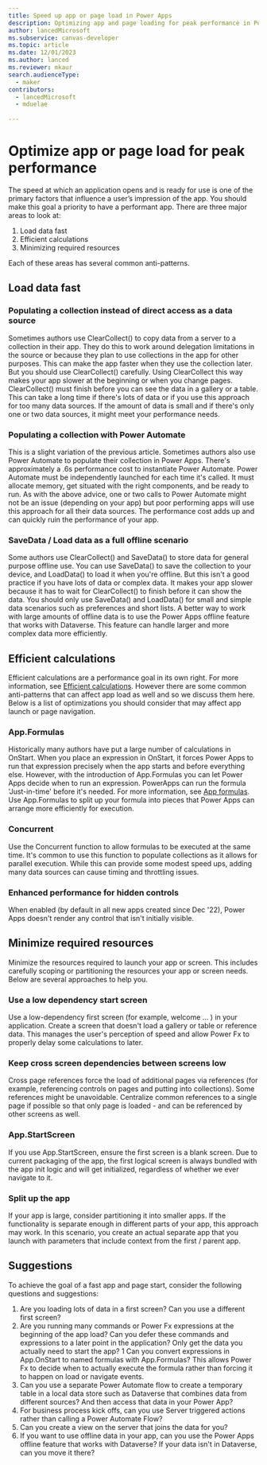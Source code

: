 ```yaml
---
title: Speed up app or page load in Power Apps  
description: Optimizing app and page loading for peak performance in Power Apps.
author: lancedMicrosoft
ms.subservice: canvas-developer
ms.topic: article
ms.date: 12/01/2023
ms.author: lanced
ms.reviewer: mkaur
search.audienceType:
  - maker
contributors:
  - lancedMicrosoft
  - mduelae
  
---
```

# Optimize app or page load for peak performance
The speed at which an application opens and is ready for use is one of the primary factors that influence a user’s impression of the app. You should make this goal a priority to have a performant app. There are three major areas to look at:

1. Load data fast
2. Efficient calculations
3. Minimizing required resources

Each of these areas has several common anti-patterns.

## Load data fast
### Populating a collection instead of direct access as a data source
Sometimes authors use ClearCollect() to copy data from a server to a collection in their app. They do this to work around delegation limitations in the source or because they plan to use collections in the app for other purposes. This can make the app faster when they use the collection later. But you should use ClearCollect() carefully. Using ClearCollect this way makes your app slower at the beginning or when you change pages. ClearCollect() must finish before you can see the data in a gallery or a table. This can take a long time if there's lots of data or if you use this approach for too many data sources. If the amount of data is small and if there's only one or two data sources, it might meet your performance needs.  

### Populating a collection with Power Automate
This is a slight variation of the previous article. Sometimes authors also use Power Automate to populate their collection in Power Apps. There's approximately a .6s performance cost to instantiate Power Automate. Power Automate must be independently launched for each time it's called. It must allocate memory, get situated with the right components, and be ready to run.  As with the above advice, one or two calls to Power Automate might not be an issue (depending on your app) but poor performing apps will use this approach for all their data sources. The performance cost adds up and can quickly ruin the performance of your app. 

### SaveData / Load data as a full offline scenario
Some authors use ClearCollect() and SaveData() to store data for general purpose offline use. You can use SaveData() to save the collection to your device, and LoadData() to load it when you're offline. But this isn't a good practice if you have lots of data or complex data. It makes your app slower because it has to wait for ClearCollect() to finish before it can show the data. You should only use SaveData() and LoadData() for small and simple data scenarios such as preferences and short lists. A better way to work with large amounts of offline data is to use the Power Apps offline feature that works with Dataverse. This feature can handle larger and more complex data more efficiently. 

## Efficient calculations
Efficient calculations are a performance goal in its own right. For more information, see [Efficient calculations](efficient-calculations.md). However there are some common anti-patterns that can affect app load as well and so we discuss them here.  Below is a list of  optimizations you should consider that may affect app launch or page navigation.

### App.Formulas
Historically many authors have put a large number of calculations in OnStart. When you place an expression in OnStart, it forces Power Apps to run that expression precisely when the app starts and before everything else. However, with the introduction of App.Formulas you can let Power Apps decide when to run an expression.  PowerApps can run the formula 'Just-in-time' before it's needed. For more information, see [App formulas](/power-platform/power-fx/reference/object-app). Use App.Formulas to split up your formula into pieces that Power Apps can arrange more efficiently for execution. 

### Concurrent
Use the Concurrent function to allow formulas to be executed at the same time. It's common to use this function to populate collections as it allows for parallel execution. While this can provide some modest speed ups, adding many data sources can cause timing and throttling issues.  

### Enhanced performance for hidden controls
When enabled (by default in all new apps created since Dec '22), Power Apps doesn't render any control that isn't initially visible.

## Minimize required resources
Minimize the resources required to launch your app or screen. This includes carefully scoping or partitioning the resources your app or screen needs. Below are several approaches to help you. 

### Use a low dependency start screen
Use a low-dependency first screen (for example, welcome … ) in your application. Create a screen that doesn't load a gallery or table or reference data. This manages the user's perception of speed and allow Power Fx to properly delay some calculations to later. 

### Keep cross screen dependencies between screens low
Cross page references force the load of additional pages via references (for example, referencing controls on pages and putting into collections). Some references might be unavoidable.  Centralize common references to a single page if possible so that only page is loaded - and can be referenced by other screens as well.  

### App.StartScreen
If you use App.StartScreen, ensure the first screen is a blank screen.  Due to current packaging of the app, the first logical screen is always bundled with the app init logic and will get initialized, regardless of whether we ever navigate to it.

### Split up the app
If your app is large, consider partitioning it into smaller apps. If the functionality is separate enough in different parts of your app, this approach may work. In this scenario, you create an actual separate app that you launch with parameters that include context from the first / parent app.  



## Suggestions
To achieve the goal of a fast app and page start, consider the following questions and suggestions:

1. Are you loading lots of data in a first screen?  Can you use a different first screen? 
1. Are you running many commands or Power Fx expressions at the beginning of the app load? Can you defer these commands and expressions to a later point in the application? Only get the data you actually need to start the app? 
1 Can you convert expressions in App.OnStart to named formulas with App.Formulas?  This allows Power Fx to decide when to actually execute the formula rather than forcing it to happen on load or navigate events. 
1. Can you use a separate Power Automate flow to create a temporary table in a local data store such as Dataverse that combines data from different sources? And then access that data in your Power App? 
1. For business process kick offs, can you use Server triggered actions rather than calling a Power Automate Flow?
1. Can you create a view on the server that joins the data for you?
1. If you want to use offline data in your app, can you use the Power Apps offline feature that works with Dataverse? If your data isn't in Dataverse, can you move it there?

 